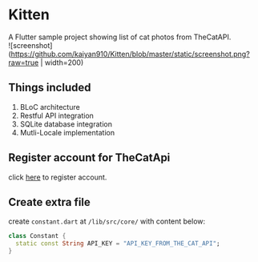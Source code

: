 # Kitten
A Flutter sample project showing list of cat photos from TheCatAPI.  
![screenshot](https://github.com/kaiyan910/Kitten/blob/master/static/screenshot.png?raw=true | width=200)

## Things included
1. BLoC architecture
2. Restful API integration
3. SQLite database integration
4. Mutli-Locale implementation

## Register account for TheCatApi
click [here](https://thecatapi.com/) to register account.


## Create extra file
create `constant.dart` at `/lib/src/core/` with content below:

```dart
class Constant {
  static const String API_KEY = "API_KEY_FROM_THE_CAT_API";
}
```

